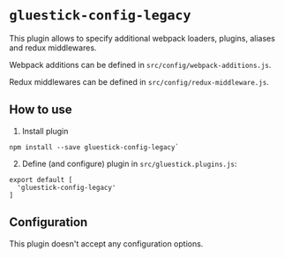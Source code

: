 # `gluestick-config-legacy`
This plugin allows to specify additional webpack loaders, plugins, aliases and redux middlewares.

Webpack additions can be defined in `src/config/webpack-additions.js`.

Redux middlewares can be defined in `src/config/redux-middleware.js`.

## How to use
1. Install plugin
```
npm install --save gluestick-config-legacy`
```
2. Define (and configure) plugin in `src/gluestick.plugins.js`:
```
export default [
  'gluestick-config-legacy'
]
```

## Configuration
This plugin doesn't accept any configuration options.
